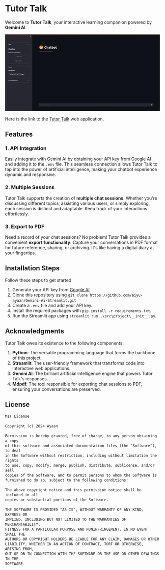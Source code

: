 # Tutor Talk

Welcome to **Tutor Talk**, your interactive learning companion powered by **Gemini AI**.

![Screenshot](docs/assets/Screenshot.png)

Here is the link to the <a href="https://tutor-talk.streamlit.app/" target="_blank">Tutor Talk</a> web application.

## Features

### 1. API Integration

Easily integrate with Gemini AI by obtaining your API key from Google AI and adding it to the `.env` file. This seamless
connection allows Tutor Talk to tap into the power of artificial intelligence, making your chatbot experience dynamic
and responsive.

### 2. Multiple Sessions

Tutor Talk supports the creation of **multiple chat sessions**. Whether you're discussing different topics, assisting
various users, or simply exploring, each session is distinct and adaptable. Keep track of your interactions
effortlessly.

### 3. Export to PDF

Need a record of your chat sessions? No problem! Tutor Talk provides a convenient **export functionality**. Capture your
conversations in PDF format for future reference, sharing, or archiving. It's like having a digital diary at your
fingertips.

## Installation Steps

Follow these steps to get started:

1. Generate your API key from <a href="https://ai.google.dev/" target="_blank">Google AI</a>
2. Clone this repository using `git clone https://github.com/aiyu-ayaan/Gemini-Ai-Streamlit.git`
3. Create a `.env` file and add your API key.
4. Install the required packages with `pip install -r requirements.txt`.
5. Run the Streamlit app using `streamlit run .\src\project\__init__.py`.


## Acknowledgments

Tutor Talk owes its existence to the following components:

1. **Python**: The versatile programming language that forms the backbone of this project.
2. **Streamlit**: The user-friendly framework that transforms code into interactive web applications.
3. **Gemini AI**: The brilliant artificial intelligence engine that powers Tutor Talk's responses.
4. **Mdpdf**: The tool responsible for exporting chat sessions to PDF, ensuring your conversations are preserved.

## License

```
MIT License

Copyright (c) 2024 Ayaan

Permission is hereby granted, free of charge, to any person obtaining a copy
of this software and associated documentation files (the "Software"), to deal
in the Software without restriction, including without limitation the rights
to use, copy, modify, merge, publish, distribute, sublicense, and/or sell
copies of the Software, and to permit persons to whom the Software is
furnished to do so, subject to the following conditions:

The above copyright notice and this permission notice shall be included in all
copies or substantial portions of the Software.

THE SOFTWARE IS PROVIDED "AS IS", WITHOUT WARRANTY OF ANY KIND, EXPRESS OR
IMPLIED, INCLUDING BUT NOT LIMITED TO THE WARRANTIES OF MERCHANTABILITY,
FITNESS FOR A PARTICULAR PURPOSE AND NONINFRINGEMENT. IN NO EVENT SHALL THE
AUTHORS OR COPYRIGHT HOLDERS BE LIABLE FOR ANY CLAIM, DAMAGES OR OTHER
LIABILITY, WHETHER IN AN ACTION OF CONTRACT, TORT OR OTHERWISE, ARISING FROM,
OUT OF OR IN CONNECTION WITH THE SOFTWARE OR THE USE OR OTHER DEALINGS IN THE
SOFTWARE.
```
